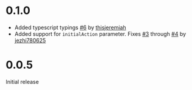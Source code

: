 # 0.1.0

* Added typescript typings [#6](https://github.com/mweststrate/use-immer/pull/6) by [thisjeremiah](https://github.com/thisjeremiah)
* Added support for `initialAction` parameter. Fixes [#3](https://github.com/mweststrate/use-immer/issues/3) through [#4](https://github.com/mweststrate/use-immer/pull/4) by [jezhi780625](https://github.com/yezhi780625)

# 0.0.5

Initial release